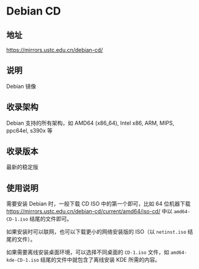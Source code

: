 # Debian CD

## 地址

<https://mirrors.ustc.edu.cn/debian-cd/>

## 说明

Debian 镜像

## 收录架构

Debian 支持的所有架构，如 AMD64 (x86_64), Intel x86, ARM, MIPS, ppc64el, s390x 等

## 收录版本

最新的稳定版

## 使用说明

需要安装 Debian 时，一般下载 CD ISO 中的第一个即可，比如 64 位机器下载
<https://mirrors.ustc.edu.cn/debian-cd/current/amd64/iso-cd/> 中以
`amd64-CD-1.iso` 结尾的文件即可。

如果安装时可以联网，也可以下载更小的网络安装版的 ISO（以 `netinst.iso` 结尾的文件）。

如果需要离线安装桌面环境，可以选择不同桌面的 `CD-1.iso` 文件，如
`amd64-kde-CD-1.iso` 结尾的文件中就包含了离线安装 KDE 所需的内容。
